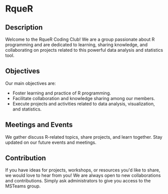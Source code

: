 # RqueR

## Description

Welcome to the RqueR Coding Club! We are a group passionate about R programming and are dedicated to learning, sharing knowledge, and collaborating on projects related to this powerful data analysis and statistics tool.

## Objectives

Our main objectives are:

- Foster learning and practice of R programming.
- Facilitate collaboration and knowledge sharing among our members.
- Execute projects and activities related to data analysis, visualization, and statistics.

## Meetings and Events

We gather discuss R-related topics, share projects, and learn together. Stay updated on our future events and meetings.

## Contribution

If you have ideas for projects, workshops, or resources you'd like to share, we would love to hear from you! We are always open to new collaborations and contributions. Simply ask administrators to give you access to the MSTeams group.


